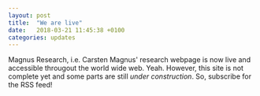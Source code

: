 ```yaml
---
layout: post
title:  "We are live"
date:   2018-03-21 11:45:38 +0100
categories: updates
---
```


Magnus Research, i.e. Carsten Magnus' research webpage is now live and accessible througout the world wide web. Yeah. However, this site is not complete yet and some parts are still _under construction_. So, subscribe for the RSS feed!
